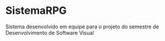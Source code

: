 # SistemaRPG
Sistema desenvolvido em equipe para o projeto do semestre de Desenvolvimento de Software Visual
